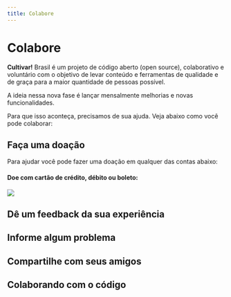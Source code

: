 ```yaml
---
title: Colabore
---
```


# Colabore

**Cultivar!** Brasil é um projeto de código aberto (open source), colaborativo e voluntário com o objetivo de levar conteúdo e ferramentas de qualidade e de graça para a maior quantidade de pessoas possível.

A ideia nessa nova fase é lançar mensalmente melhorias e novas funcionalidades.

Para que isso aconteça, precisamos de sua ajuda. Veja abaixo como você pode colaborar:

## Faça uma doação

Para ajudar você pode fazer uma doação em qualquer das contas abaixo:
#### Doe com cartão de crédito, débito ou boleto:

<a href="https://www.paypal.com/cgi-bin/webscr?cmd=_s-xclick&hosted_button_id=HH697JKUJ45YG" target="_blank"><img src="https://www.paypalobjects.com/pt_BR/BR/i/btn/btn_donateCC_LG.gif"></a>

## Dê um feedback da sua experiência

## Informe algum problema

## Compartilhe com seus amigos

## Colaborando com o código